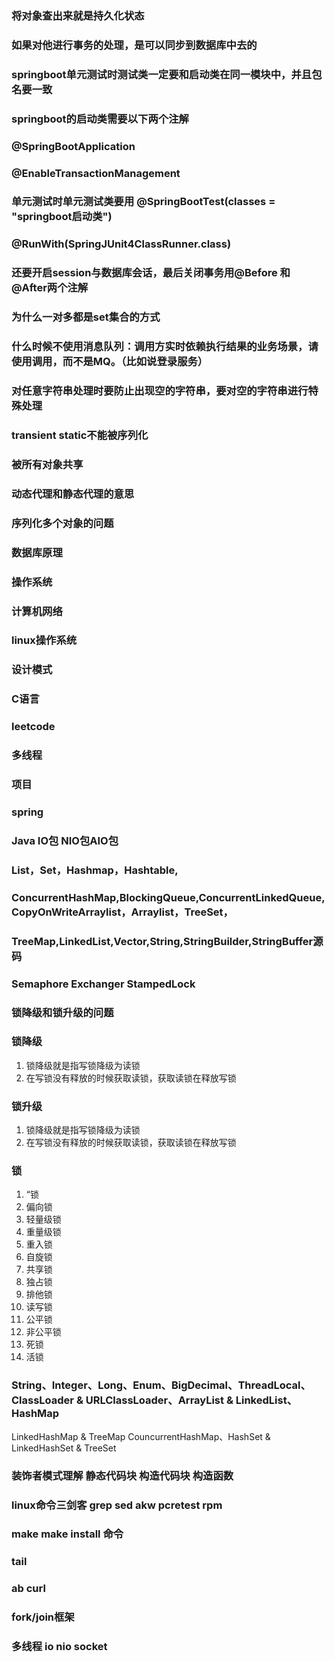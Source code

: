 ### 将对象查出来就是持久化状态
### 如果对他进行事务的处理，是可以同步到数据库中去的

### springboot单元测试时测试类一定要和启动类在同一模块中，并且包名要一致

### springboot的启动类需要以下两个注解

### @SpringBootApplication

### @EnableTransactionManagement

### 单元测试时单元测试类要用	@SpringBootTest(classes = "springboot启动类")

### @RunWith(SpringJUnit4ClassRunner.class)

### 还要开启session与数据库会话，最后关闭事务用@Before 和   @After两个注解

### 为什么一对多都是set集合的方式

### 什么时候不使用消息队列：调用方实时依赖执行结果的业务场景，请使用调用，而不是MQ。（比如说登录服务）

### 对任意字符串处理时要防止出现空的字符串，要对空的字符串进行特殊处理

### transient static不能被序列化

### 被所有对象共享

### 动态代理和静态代理的意思

### 序列化多个对象的问题

### 数据库原理

### 操作系统

### 计算机网络

### linux操作系统

### 设计模式

### C语言

### leetcode

### 多线程

### 项目

### spring

### Java IO包 NIO包AIO包

### List，Set，Hashmap，Hashtable, 

### ConcurrentHashMap,BlockingQueue,ConcurrentLinkedQueue,CopyOnWriteArraylist，Arraylist，TreeSet，

### TreeMap,LinkedList,Vector,String,StringBuilder,StringBuffer源码

### Semaphore  Exchanger  StampedLock

### 锁降级和锁升级的问题

### 锁降级

1. 锁降级就是指写锁降级为读锁
2. 在写锁没有释放的时候获取读锁，获取读锁在释放写锁

### 锁升级

1. 锁降级就是指写锁降级为读锁
2. 在写锁没有释放的时候获取读锁，获取读锁在释放写锁

### 锁

1. “锁
2. 偏向锁
3. 轻量级锁
4. 重量级锁
5. 重入锁
6. 自旋锁
7. 共享锁
8. 独占锁
9. 排他锁
10. 读写锁
11. 公平锁
12. 非公平锁
13. 死锁
14. 活锁

### String、Integer、Long、Enum、BigDecimal、ThreadLocal、ClassLoader & URLClassLoader、ArrayList & LinkedList、 HashMap 
 LinkedHashMap & TreeMap 
 CouncurrentHashMap、HashSet & LinkedHashSet & TreeSet
### 装饰者模式理解  静态代码块   构造代码块   构造函数
### linux命令三剑客  grep   sed  akw   pcretest  rpm

### make make install 命令

### tail

### ab  curl

### fork/join框架

### 多线程 io nio socket

​	